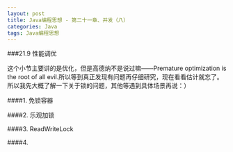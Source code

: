 ```yaml
---
layout: post
title: Java编程思想 - 第二十一章、并发（八）
categories: Java
tags: Java编程思想
---
```


###21.9 性能调优

这个小节主要讲的是优化，但是高德纳不是说过嘛——Premature optimization is the root of all evil.所以等到真正发现有问题再仔细研究，现在看看估计就忘了。所以我先大概了解一下关于锁的问题，其他等遇到具体场景再说：）

####1. 免锁容器

####2. 乐观加锁

####3. ReadWriteLock

####4. 